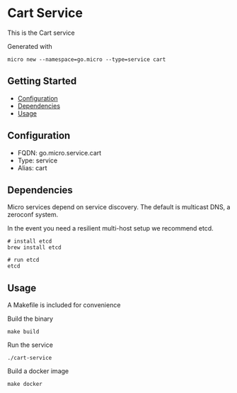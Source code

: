 # Cart Service

This is the Cart service

Generated with

```
micro new --namespace=go.micro --type=service cart
```

## Getting Started

- [Configuration](#configuration)
- [Dependencies](#dependencies)
- [Usage](#usage)

## Configuration

- FQDN: go.micro.service.cart
- Type: service
- Alias: cart

## Dependencies

Micro services depend on service discovery. The default is multicast DNS, a zeroconf system.

In the event you need a resilient multi-host setup we recommend etcd.

```
# install etcd
brew install etcd

# run etcd
etcd
```

## Usage

A Makefile is included for convenience

Build the binary

```
make build
```

Run the service
```
./cart-service
```

Build a docker image
```
make docker
```